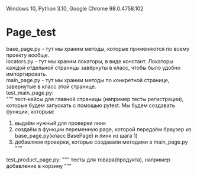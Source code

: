 Windows 10, Python 3.10, Google Chrome 98.0.4758.102

# Page_test
base_page.py - тут мы храним методы, которые применяются по всему проекту вообще.  
locators.py - тут мы храним локаторы, в виде констант. Локаторы каждой отдельной страницы завёрнуты в класс, чтобы было удобно импортировать.  
main_page.py - тут мы храним методы по конкретной странице, завернутые в класс этой странице.  
test_main_page.py:  
  """
  тест-кейсы для главной страницы (например тесты регистрации), которые будем запускать с помощью pytest. Мы будем создавать функции, которым:  
  1) выдаём нужный для проверки линк
  2) создаём в функции переменную page, которой передаём браузер из base_page.py(класс BasePage) и линк из шага 1)
  3) добавляем проверки, которые создавали методами в main_page.py
  """

test_product_page.py:
  """
  тесты для товара(продукта), например добавление в корзину 
  """
